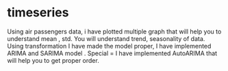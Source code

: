 # timeseries
Using air passengers data, i have plotted multiple graph that will help you to understand  mean , std. You will understand trend, seasonality of data. Using transformation I have made the model proper, I have implemented ARIMA and SARIMA model .
Special = I have implemented AutoARIMA that will help you to get proper order.
